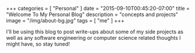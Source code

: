 +++
categories = [ "Personal" ]
date = "2015-09-10T00:45:20-07:00"
title = "Welcome To My Personal Blog"
description = "concepts and projects"
image = "/img/about-bg.jpg"
tags = [ "me" ]
+++

I'll be using this blog to post write-ups about some of my side projects as well as any software engineering or computer science related thoughts I might have, so stay tuned!